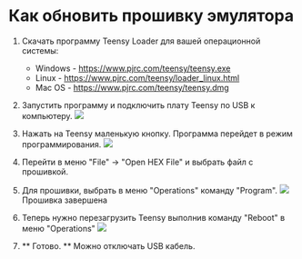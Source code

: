 # Как обновить прошивку эмулятора #

1. Скачать программу Teensy Loader для вашей операционной системы:
	-  Windows - https://www.pjrc.com/teensy/teensy.exe
	-  Linux - https://www.pjrc.com/teensy/loader_linux.html
	-  Mac OS - https://www.pjrc.com/teensy/teensy.dmg
2. Запустить программу и подключить плату Teensy по USB к компьютеру.
![](https://www.pjrc.com/teensy/win10_loader_2.png)
3. Нажать на Teensy маленькую кнопку. Программа перейдет в режим программирования.
![](https://www.pjrc.com/teensy/win10_loader_3.png)
4. Перейти в меню "File" -> "Open HEX File" и выбрать файл с прошивкой.
5. Для прошивки, выбрать в меню "Operations" команду "Program". 
![](https://www.pjrc.com/teensy/win10_loader_5.png)
Прошивка завершена
6. Теперь нужно перезагрузить Teensy выполнив команду "Reboot" в меню "Operations"
![](https://www.pjrc.com/teensy/win10_loader_4.png) 

7. ** Готово. ** Можно отключать USB кабель.